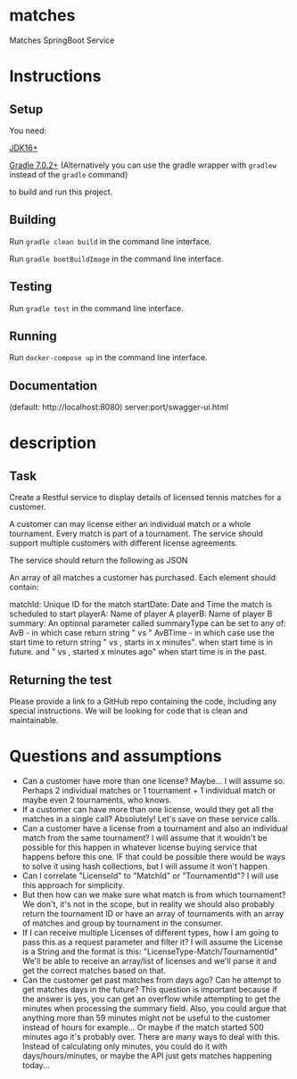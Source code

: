 # matches

Matches SpringBoot Service

# Instructions

## Setup

You need:

[JDK16+](https://jdk.java.net/)

[Gradle 7.0.2+](https://gradle.org/releases/)
(Alternatively you can use the gradle wrapper with `gradlew` instead of the `gradle` command)

to build and run this project.

## Building

Run `gradle clean build` in the command line interface.

Run `gradle bootBuildImage` in the command line interface.

## Testing

Run `gradle test` in the command line interface.

## Running

Run `docker-compose up` in the command line interface.

## Documentation
(default: http://localhost:8080)
server:port/swagger-ui.html

# description

## Task

Create a Restful service to display details of licensed tennis matches for a customer.

A customer can may license either an individual match or a whole tournament. Every match is part of a tournament. The
service should support multiple customers with different license agreements.

The service should return the following as JSON

An array of all matches a customer has purchased. Each element should contain:

matchId: Unique ID for the match startDate: Date and Time the match is scheduled to start playerA: Name of player A
playerB: Name of player B summary: An optional parameter called summaryType can be set to any of:
AvB - in which case return string "<playerA> vs <playerB>"
AvBTime - in which case use the start time to return string "<playerA> vs <playerB>, starts in x minutes". when start
time is in future. and "<playerA> vs <playerB>, started x minutes ago" when start time is in the past.

## Returning the test

Please provide a link to a GitHub repo containing the code, including any special instructions. We will be looking for
code that is clean and maintainable.

# Questions and assumptions

* Can a customer have more than one license? Maybe... I will assume so. Perhaps 2 individual matches or 1 tournament + 1
  individual match or maybe even 2 tournaments, who knows.
* If a customer can have more than one license, would they get all the matches in a single call? Absolutely! Let's save
  on these service calls.
* Can a customer have a license from a tournament and also an individual match from the same tournament? I will assume
  that it wouldn't be possible for this happen in whatever license buying service that happens before this one. IF that
  could be possible there would be ways to solve it using hash collections, but I will assume it won't happen.
* Can I correlate "LicenseId" to "MatchId" or "TournamentId"? I will use this approach for simplicity.
* But then how can we make sure what match is from which tournament? We don't, it's not in the scope, but in reality we
  should also probably return the tournament ID or have an array of tournaments with an array of matches and group by
  tournament in the consumer.
* If I can receive multiple Licenses of different types, how I am going to pass this as a request parameter and filter
  it? I will assume the License is a String and the format is this: "LicenseType-Match/TournamentId" We'll be able to
  receive an array/list of licenses and we'll parse it and get the correct matches based on that.
* Can the customer get past matches from days ago? Can he attempt to get matches days in the future? This question is
  important because if the answer is yes, you can get an overflow while attempting to get the minutes when processing
  the summary field. Also, you could argue that anything more than 59 minutes might not be useful to the customer
  instead of hours for example... Or maybe if the match started 500 minutes ago it's probably over. There are many ways
  to deal with this. Instead of calculating only minutes, you could do it with days/hours/minutes, or maybe the API just
  gets matches happening today... 